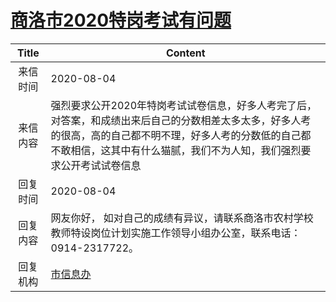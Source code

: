 # <a href="http://www.shangluo.gov.cn/zmhd/ldxxxx.jsp?urltype=leadermail.LeaderMailContentUrl&wbtreeid=1112&leadermailid=6276">商洛市2020特岗考试有问题</a>
| Title |                                                       Content                                                       |
|:-----:|---------------------------------------------------------------------------------------------------------------------|
| 来信时间  | 2020-08-04                                                                                                          |
| 来信内容  | 强烈要求公开2020年特岗考试试卷信息，好多人考完了后，对答案，和成绩出来后自己的分数相差太多太多，好多人考的很高，高的自己都不明不理，好多人考的分数低的自己都不敢相信，这其中有什么猫腻，我们不为人知，我们强烈要求公开考试试卷信息 |
| 回复时间  | 2020-08-04                                                                                                          |
| 回复内容  | 网友你好， 如对自己的成绩有异议，请联系商洛市农村学校教师特设岗位计划实施工作领导小组办公室，联系电话：0914-2317722。                                                   |
| 回复机构  | <a href="../../categories/agencies/市信息办.md">市信息办</a>                                                                  |